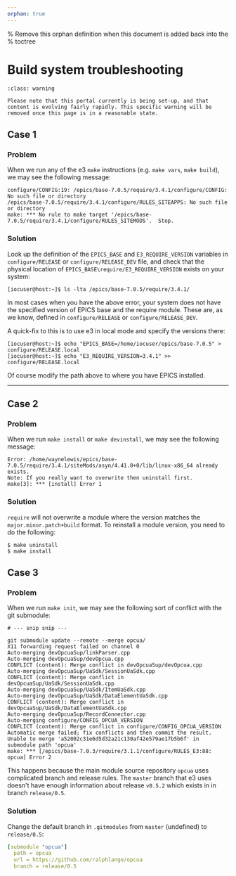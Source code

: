 ```yaml
---
orphan: true
---
```

% Remove this orphan definition when this document is added back into the
% toctree

# Build system troubleshooting 

```{admonition} Under Construction
:class: warning

Please note that this portal currently is being set-up, and that content is evolving fairly rapidly. This specific warning will be removed once this page is in a reasonable state. 
```

## Case 1

### Problem

When we run any of the e3 `make` instructions (e.g. `make vars`, `make build`), we may see the following message:

```console
configure/CONFIG:19: /epics/base-7.0.5/require/3.4.1/configure/CONFIG: No such file or directory
/epics/base-7.0.5/require/3.4.1/configure/RULES_SITEAPPS: No such file or directory
make: *** No rule to make target '/epics/base-7.0.5/require/3.4.1/configure/RULES_SITEMODS'.  Stop.
```

### Solution

Look up the definition of the `EPICS_BASE` and `E3_REQUIRE_VERSION` variables in `configure/RELEASE` or `configure/RELEASE_DEV` file, and check that the physical location of `EPICS_BASE\require/E3_REQUIRE_VERSION` exists on your system:

```console
[iocuser@host:~]$ ls -lta /epics/base-7.0.5/require/3.4.1/
```

In most cases when you have the above error, your system does not have the specified version of EPICS base and the require module. These are, as we know, defined in `configure/RELEASE` or `configure/RELEASE_DEV`.

A quick-fix to this is to use e3 in local mode and specify the versions there:

```console
[iocuser@host:~]$ echo "EPICS_BASE=/home/iocuser/epics/base-7.0.5" > configure/RELEASE.local
[iocuser@host:~]$ echo "E3_REQUIRE_VERSION=3.4.1" >> configure/RELEASE.local
```

Of course modify the path above to where you have EPICS installed.

---

## Case 2

### Problem

When we run `make install` or `make devinstall`, we may see the following message:

```console
Error: /home/waynelewis/epics/base-7.0.5/require/3.4.1/siteMods/asyn/4.41.0+0/lib/linux-x86_64 already exists.
Note: If you really want to overwrite then uninstall first.
make[3]: *** [install] Error 1
```

### Solution

`require` will not overwrite a module where the version matches the `major.minor.patch+build` format. To reinstall a module version, you need to do the following:

```console
$ make uninstall
$ make install
```

## Case 3

### Problem

When we run `make init`, we may see the following sort of conflict with the git submodule:

```console
# --- snip snip ---

git submodule update --remote --merge opcua/
X11 forwarding request failed on channel 0
Auto-merging devOpcuaSup/linkParser.cpp
Auto-merging devOpcuaSup/devOpcua.cpp
CONFLICT (content): Merge conflict in devOpcuaSup/devOpcua.cpp
Auto-merging devOpcuaSup/UaSdk/SessionUaSdk.cpp
CONFLICT (content): Merge conflict in devOpcuaSup/UaSdk/SessionUaSdk.cpp
Auto-merging devOpcuaSup/UaSdk/ItemUaSdk.cpp
Auto-merging devOpcuaSup/UaSdk/DataElementUaSdk.cpp
CONFLICT (content): Merge conflict in devOpcuaSup/UaSdk/DataElementUaSdk.cpp
Auto-merging devOpcuaSup/RecordConnector.cpp
Auto-merging configure/CONFIG_OPCUA_VERSION
CONFLICT (content): Merge conflict in configure/CONFIG_OPCUA_VERSION
Automatic merge failed; fix conflicts and then commit the result.
Unable to merge 'a52002c31e6d5d32a21c130af42e579ae17b5b6f' in submodule path 'opcua'
make: *** [/epics/base-7.0.3/require/3.1.1/configure/RULES_E3:88: opcua] Error 2
```

This happens because the main module source repository `opcua` uses complicated branch and release rules. The `master` branch that e3 uses doesn't have enough information about release `v0.5.2` which exists in in branch `release/0.5`.

### Solution

Change the default branch in `.gitmodules` from `master` (undefined) to `release/0.5`: 

```yaml
[submodule "opcua"]
  path = opcua
  url = https://github.com/ralphlange/opcua
  branch = release/0.5
```


